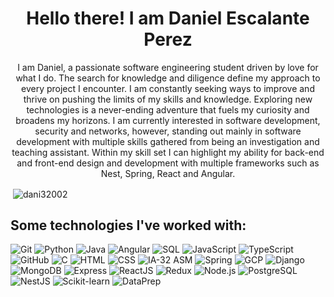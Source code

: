<h1 align="center">Hello there! I am Daniel Escalante Perez</h1>

<p align="center">I am Daniel, a passionate software engineering student driven by love for what I do. The search for knowledge and diligence define my approach to every project I encounter. I am constantly seeking ways to improve and thrive on pushing the limits of my skills and knowledge. Exploring new technologies is a never-ending adventure that fuels my curiosity and broadens my horizons. I am currently interested in software development, security and networks, however, standing out mainly in software development with multiple skills gathered from being an investigation and teaching assistant. Within my skill set I can highlight my ability for back-end and front-end design and development with multiple frameworks such as Nest, Spring, React and Angular.</p>

<p>&nbsp;<img align="center" src="https://github-readme-stats.vercel.app/api?username=dani32002&show_icons=true&locale=en&theme=merko" alt="dani32002" /></p>

<h2>Some technologies I've worked with:</h2>

![Git](https://img.shields.io/badge/Git-F05032?style=for-the-badge&logo=git&logoColor=white)
![Python](https://img.shields.io/badge/Python-3776AB?style=for-the-badge&logo=python&logoColor=white)
![Java](https://img.shields.io/badge/Java-007396?style=for-the-badge&logo=java&logoColor=white)
![Angular](https://img.shields.io/badge/Angular-DD0031?style=for-the-badge&logo=angular&logoColor=white)
![SQL](https://img.shields.io/badge/SQL-336791?style=for-the-badge&logo=postgresql&logoColor=white)
![JavaScript](https://img.shields.io/badge/JavaScript-F7DF1E?style=for-the-badge&logo=javascript&logoColor=black)
![TypeScript](https://img.shields.io/badge/TypeScript-3178C6?style=for-the-badge&logo=typescript&logoColor=white)
![GitHub](https://img.shields.io/badge/GitHub-181717?style=for-the-badge&logo=github&logoColor=white)
![C](https://img.shields.io/badge/C-A8B9CC?style=for-the-badge&logo=c&logoColor=white)
![HTML](https://img.shields.io/badge/HTML5-E34F26?style=for-the-badge&logo=html5&logoColor=white)
![CSS](https://img.shields.io/badge/CSS3-1572B6?style=for-the-badge&logo=css3&logoColor=white)
![IA-32 ASM](https://img.shields.io/badge/IA--32%20ASM-00599C?style=for-the-badge&logo=assemblyscript&logoColor=white)
![Spring](https://img.shields.io/badge/Spring-6DB33F?style=for-the-badge&logo=spring&logoColor=white)
![GCP](https://img.shields.io/badge/GCP-4285F4?style=for-the-badge&logo=googlecloud&logoColor=white)
![Django](https://img.shields.io/badge/Django-092E20?style=for-the-badge&logo=django&logoColor=white)
![MongoDB](https://img.shields.io/badge/MongoDB-47A248?style=for-the-badge&logo=mongodb&logoColor=white)
![Express](https://img.shields.io/badge/Express-000000?style=for-the-badge&logo=express&logoColor=white)
![ReactJS](https://img.shields.io/badge/React-61DAFB?style=for-the-badge&logo=react&logoColor=black)
![Redux](https://img.shields.io/badge/Redux-764ABC?style=for-the-badge&logo=redux&logoColor=white)
![Node.js](https://img.shields.io/badge/Node.js-339933?style=for-the-badge&logo=nodedotjs&logoColor=white)
![PostgreSQL](https://img.shields.io/badge/PostgreSQL-336791?style=for-the-badge&logo=postgresql&logoColor=white)
![NestJS](https://img.shields.io/badge/NestJS-E0234E?style=for-the-badge&logo=nestjs&logoColor=white)
![Scikit-learn](https://img.shields.io/badge/Scikit--Learn-F7931E?style=for-the-badge&logo=scikitlearn&logoColor=white)
![DataPrep](https://img.shields.io/badge/DataPrep-2C3E50?style=for-the-badge&logo=databricks&logoColor=white)



